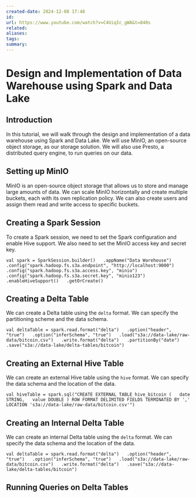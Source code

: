 ```yaml
---
created-date: 2024-12-08 17:48
id: 
url: https://www.youtube.com/watch?v=C4UiqIc_gWA&t=840s
related: 
aliases: 
tags: 
summary:
---
```

# Design and Implementation of Data Warehouse using Spark and Data Lake

## Introduction

In this tutorial, we will walk through the design and implementation of a data warehouse using Spark and Data Lake. We will use MinIO, an open-source object storage, as our storage solution. We will also use Presto, a distributed query engine, to run queries on our data.

## Setting up MinIO

MinIO is an open-source object storage that allows us to store and manage large amounts of data. We can scale MinIO horizontally and create multiple buckets, each with its own replication policy. We can also create users and assign them read and write access to specific buckets.

## Creating a Spark Session

To create a Spark session, we need to set the Spark configuration and enable Hive support. We also need to set the MinIO access key and secret key.

`val spark = SparkSession.builder()   .appName("Data Warehouse")   .config("spark.hadoop.fs.s3a.endpoint", "http://localhost:9000")   .config("spark.hadoop.fs.s3a.access.key", "minio")   .config("spark.hadoop.fs.s3a.secret.key", "minio123")   .enableHiveSupport()   .getOrCreate()`

## Creating a Delta Table

We can create a Delta table using the `delta` format. We can specify the partitioning scheme and the data schema.

`val deltaTable = spark.read.format("delta")   .option("header", "true")   .option("inferSchema", "true")   .load("s3a://data-lake/raw-data/bitcoin.csv")   .write.format("delta")   .partitionBy("date")   .save("s3a://data-lake/delta-tables/bitcoin")`

## Creating an External Hive Table

We can create an external Hive table using the `hive` format. We can specify the data schema and the location of the data.

`val hiveTable = spark.sql("CREATE EXTERNAL TABLE hive_bitcoin (   date STRING,   value DOUBLE ) ROW FORMAT DELIMITED FIELDS TERMINATED BY ',' LOCATION 's3a://data-lake/raw-data/bitcoin.csv'")`

## Creating an Internal Delta Table

We can create an internal Delta table using the `delta` format. We can specify the data schema and the location of the data.

`val deltaTable = spark.read.format("delta")   .option("header", "true")   .option("inferSchema", "true")   .load("s3a://data-lake/raw-data/bitcoin.csv")   .write.format("delta")   .save("s3a://data-lake/delta-tables/bitcoin")`

## Running Queries on Delta Tables

## 